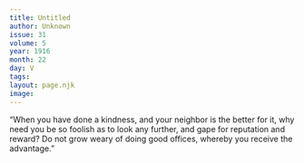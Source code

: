 ```yaml
---
title: Untitled
author: Unknown
issue: 31
volume: 5
year: 1916
month: 22
day: V
tags:
layout: page.njk
image:
---
```

“When you have done a kindness, and your neighbor is the better for it, why need you be so foolish as to look any further, and gape for reputation and reward? Do not grow weary of doing good offices, whereby you receive the advantage.”    


